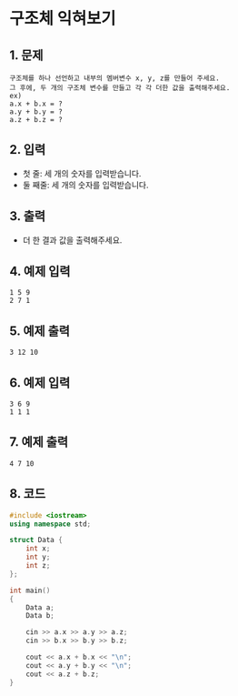 # 구조체 익혀보기 #

## 1. 문제
```
구조체를 하나 선언하고 내부의 멤버변수 x, y, z를 만들어 주세요.
그 후에, 두 개의 구조체 변수를 만들고 각 각 더한 값을 출력해주세요.
ex)
a.x + b.x = ?
a.y + b.y = ?
a.z + b.z = ?
```

## 2. 입력
- 첫 줄: 세 개의 숫자를 입력받습니다.
- 둘 째줄: 세 개의 숫자를 입력받습니다. 

## 3. 출력
- 더 한 결과 값을 출력해주세요.

## 4. 예제 입력
```
1 5 9
2 7 1
```

## 5. 예제 출력
```
3 12 10
```

## 6. 예제 입력

```
3 6 9
1 1 1
```

## 7. 예제 출력

```
4 7 10
```

## 8. 코드

```c++
#include <iostream>
using namespace std;

struct Data {
    int x;
    int y;
    int z;
};

int main()
{
    Data a;
    Data b;

    cin >> a.x >> a.y >> a.z;
    cin >> b.x >> b.y >> b.z;

    cout << a.x + b.x << "\n";
    cout << a.y + b.y << "\n";
    cout << a.z + b.z;
}
```
